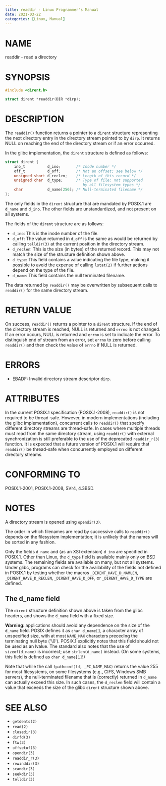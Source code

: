 ```yaml
---
title: readdir - Linux Programmer's Manual
date: 2021-03-22
categories: [Linux, Manual]
---
```


# NAME

readdir - read a directory

# SYNOPSIS

```c
#include <dirent.h>

struct dirent *readdir(DIR *dirp);
```

# DESCRIPTION

The `readdir()` function returns a pointer to a `dirent` structure representing the next directory entry in the directory stream pointed to by `dirp`. It returns NULL on reaching the end of the directory stream or if an error occurred.

In the glibc implementation, the `dirent` structure is defined as follows:

```c
struct dirent {
    ino_t          d_ino;       /* Inode number */
    off_t          d_off;       /* Not an offset; see below */
    unsigned short d_reclen;    /* Length of this record */
    unsigned char  d_type;      /* Type of file; not supported
                                   by all filesystem types */
    char           d_name[256]; /* Null-terminated filename */
};
```

The only fields in the `dirent` structure that are mandated by POSIX.1 are `d_name` and `d_ino`. The other fields are unstandardized, and not present on all systems.

The fields of the `dirent` structure are as follows:

- `d_ino`: This is the inode number of the file.
- `d_off`: The value returned in `d_off` is the same as would be returned by calling `telldir(3)` at the current position in the directory stream.
- `d_reclen`: This is the size (in bytes) of the returned record. This may not match the size of the structure definition shown above.
- `d_type`: This field contains a value indicating the file type, making it possible to avoid the expense of calling `lstat(2)` if further actions depend on the type of the file.
- `d_name`: This field contains the null terminated filename.

The data returned by `readdir()` may be overwritten by subsequent calls to `readdir()` for the same directory stream.

# RETURN VALUE

On success, `readdir()` returns a pointer to a `dirent` structure. If the end of the directory stream is reached, NULL is returned and `errno` is not changed. If an error occurs, NULL is returned and `errno` is set to indicate the error. To distinguish end of stream from an error, set `errno` to zero before calling `readdir()` and then check the value of `errno` if NULL is returned.

# ERRORS

- EBADF: Invalid directory stream descriptor `dirp`.

# ATTRIBUTES

In the current POSIX.1 specification (POSIX.1-2008), `readdir()` is not required to be thread-safe. However, in modern implementations (including the glibc implementation), concurrent calls to `readdir()` that specify different directory streams are thread-safe. In cases where multiple threads must read from the same directory stream, using `readdir()` with external synchronization is still preferable to the use of the deprecated `readdir_r(3)` function. It is expected that a future version of POSIX.1 will require that `readdir()` be thread-safe when concurrently employed on different directory streams.

# CONFORMING TO

POSIX.1-2001, POSIX.1-2008, SVr4, 4.3BSD.

# NOTES

A directory stream is opened using `opendir(3)`.

The order in which filenames are read by successive calls to `readdir()` depends on the filesystem implementation; it is unlikely that the names will be sorted in any fashion.

Only the fields `d_name` and (as an XSI extension) `d_ino` are specified in POSIX.1. Other than Linux, the `d_type` field is available mainly only on BSD systems. The remaining fields are available on many, but not all systems. Under glibc, programs can check for the availability of the fields not defined in POSIX.1 by testing whether the macros `_DIRENT_HAVE_D_NAMLEN`, `_DIRENT_HAVE_D_RECLEN`, `_DIRENT_HAVE_D_OFF`, or `_DIRENT_HAVE_D_TYPE` are defined.

## The d_name field

The `dirent` structure definition shown above is taken from the glibc headers, and shows the `d_name` field with a fixed size.

**Warning**: applications should avoid any dependence on the size of the `d_name` field. POSIX defines it as `char d_name[]`, a character array of unspecified size, with at most `NAME_MAX` characters preceding the terminating null byte ('\0'). POSIX.1 explicitly notes that this field should not be used as an lvalue. The standard also notes that the use of `sizeof(d_name)` is incorrect; use `strlen(d_name)` instead. (On some systems, this field is defined as `char d_name[1]`!)

Note that while the call `fpathconf(fd, _PC_NAME_MAX)` returns the value 255 for most filesystems, on some filesystems (e.g., CIFS, Windows SMB servers), the null-terminated filename that is (correctly) returned in `d_name` can actually exceed this size. In such cases, the `d_reclen` field will contain a value that exceeds the size of the glibc `dirent` structure shown above.

# SEE ALSO

- `getdents(2)`
- `read(2)`
- `closedir(3)`
- `dirfd(3)`
- `ftw(3)`
- `offsetof(3)`
- `opendir(3)`
- `readdir_r(3)`
- `rewinddir(3)`
- `scandir(3)`
- `seekdir(3)`
- `telldir(3)`

